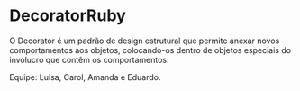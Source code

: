 # DecoratorRuby

O Decorator é um padrão de design estrutural que permite anexar novos comportamentos aos objetos, colocando-os dentro de objetos especiais do invólucro que contêm os comportamentos.

Equipe: Luisa, Carol, Amanda e Eduardo.
